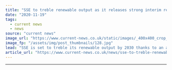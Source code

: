 ```yaml
---
title: "SSE to treble renewable output as it releases strong interim results"
date: "2020-11-19"
tags: 
  - current news
  - news
source: "current news"
image_url: "https://www.current-news.co.uk/static/images/_400x400_crop_center-center/BeatriceTurbines2-credit-SSE-BOWL.jpg"
image_fp: "/assets/img/post_thumbnails/128.jpg"
lead: "​SSE is set to treble its renewable output by 2030 thanks to an attractive pipeline of projects, and is on track to add 1GW of new capacity annually in the second half of the decade."
article_url: "https://www.current-news.co.uk/news/sse-to-treble-renewable-output-as-it-releases-strong-interim-results?utm_source=rss-feeds&utm_medium=rss&utm_campaign=rss"
---
```


---
